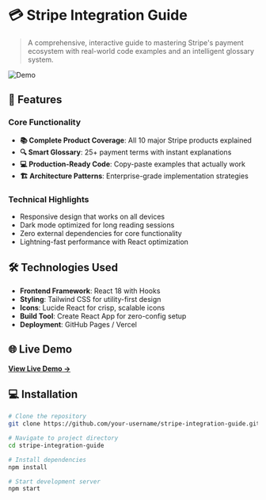# 💳 Stripe Integration Guide

> A comprehensive, interactive guide to mastering Stripe's payment ecosystem with real-world code examples and an intelligent glossary system.

![Demo](./demo.gif) <!-- Add a GIF showing your app in action -->

## 🚀 Features

### Core Functionality
- **📚 Complete Product Coverage**: All 10 major Stripe products explained
- **🔍 Smart Glossary**: 25+ payment terms with instant explanations
- **💻 Production-Ready Code**: Copy-paste examples that actually work
- **🏗️ Architecture Patterns**: Enterprise-grade implementation strategies

### Technical Highlights
- Responsive design that works on all devices
- Dark mode optimized for long reading sessions
- Zero external dependencies for core functionality
- Lightning-fast performance with React optimization

## 🛠️ Technologies Used

- **Frontend Framework**: React 18 with Hooks
- **Styling**: Tailwind CSS for utility-first design
- **Icons**: Lucide React for crisp, scalable icons
- **Build Tool**: Create React App for zero-config setup
- **Deployment**: GitHub Pages / Vercel

## 🌐 Live Demo

[**View Live Demo →**](https://your-username.github.io/stripe-integration-guide)

## 💻 Installation

```bash
# Clone the repository
git clone https://github.com/your-username/stripe-integration-guide.git

# Navigate to project directory
cd stripe-integration-guide

# Install dependencies
npm install

# Start development server
npm start